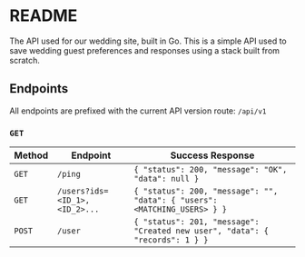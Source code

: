 # README

The API used for our wedding site, built in Go. This is a simple API used to save wedding guest preferences
and responses using a stack built from scratch.

## Endpoints

All endpoints are prefixed with the current API version route: `/api/v1`

### `GET`

| Method | Endpoint | Success Response |
| ------ | -------- | -------- |
| `GET` | `/ping` | `{ "status": 200, "message": "OK", "data": null }` |
| `GET` | `/users?ids=<ID_1>,<ID_2>...` | `{ "status": 200, "message": "", "data": { "users": <MATCHING_USERS> } }` |
| `POST` | `/user` | `{ "status": 201, "message": "Created new user", "data": { "records": 1 } }` |
